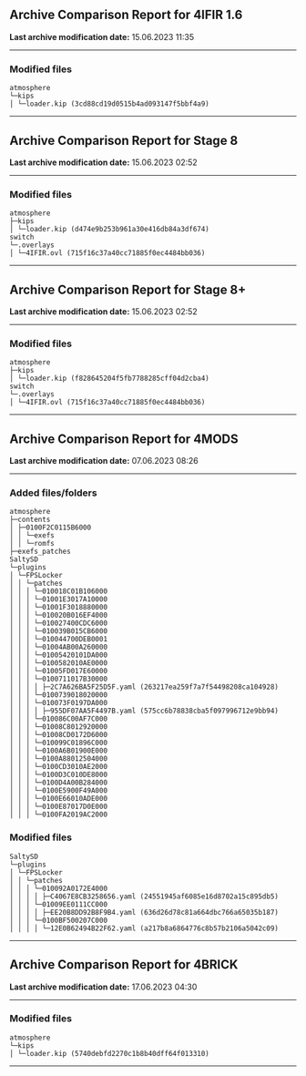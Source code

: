 <h2>Archive Comparison Report for <b>4IFIR 1.6</b></h2><b>Last archive modification date:</b> 15.06.2023 11:35<hr>

<h3>Modified files</h3>
<code>atmosphere
└─kips
│ └─loader.kip (3cd88cd19d0515b4ad093147f5bbf4a9)
</code>
<hr>

<h2>Archive Comparison Report for <b>Stage 8</b></h2><b>Last archive modification date:</b> 15.06.2023 02:52<hr>

<h3>Modified files</h3>
<code>atmosphere
├─kips
│ └─loader.kip (d474e9b253b961a30e416db84a3df674)
switch
└─.overlays
│ └─4IFIR.ovl (715f16c37a40cc71885f0ec4484bb036)
</code>
<hr>

<h2>Archive Comparison Report for <b>Stage 8+</b></h2><b>Last archive modification date:</b> 15.06.2023 02:52<hr>

<h3>Modified files</h3>
<code>atmosphere
├─kips
│ └─loader.kip (f828645204f5fb7788285cff04d2cba4)
switch
└─.overlays
│ └─4IFIR.ovl (715f16c37a40cc71885f0ec4484bb036)
</code>
<hr>

<h2>Archive Comparison Report for <b>4MODS</b></h2><b>Last archive modification date:</b> 07.06.2023 08:26<hr>

<h3>Added files/folders</h3>
<code>atmosphere
├─contents
│ ├─0100F2C0115B6000
│ │ └─exefs
│ │ └─romfs
├─exefs_patches
SaltySD
└─plugins
│ └─FPSLocker
│ │ └─patches
│ │ │ └─010018C01B106000
│ │ │ └─01001E3017A10000
│ │ │ └─01001F3018880000
│ │ │ └─010020B016EF4000
│ │ │ └─010027400CDC6000
│ │ │ └─010039B015CB6000
│ │ │ └─010044700DEB0001
│ │ │ └─01004AB00A260000
│ │ │ └─01005420101DA000
│ │ │ └─0100582010AE0000
│ │ │ └─01005FD017E60000
│ │ │ └─0100711017B30000
│ │ │ │ ├─2C7A626BA5F25D5F.yaml (263217ea259f7a7f54498208ca104928)
│ │ │ └─0100739018020000
│ │ │ └─010073F0197DA000
│ │ │ │ ├─955DF07AA5F4497B.yaml (575cc6b78838cba5f097996712e9bb94)
│ │ │ └─010086C00AF7C000
│ │ │ └─01008C8012920000
│ │ │ └─01008CD0172D6000
│ │ │ └─010099C01896C000
│ │ │ └─0100A6B01900E000
│ │ │ └─0100A88012504000
│ │ │ └─0100CD3010AE2000
│ │ │ └─0100D3C010DE8000
│ │ │ └─0100D4A00B284000
│ │ │ └─0100E5900F49A000
│ │ │ └─0100E66010ADE000
│ │ │ └─0100E87017D0E000
│ │ │ └─0100FA2019AC2000
</code>
<h3>Modified files</h3>
<code>SaltySD
└─plugins
│ └─FPSLocker
│ │ └─patches
│ │ │ └─010092A0172E4000
│ │ │ │ ├─C4067E8CB3258656.yaml (24551945af6085e16d8702a15c895db5)
│ │ │ └─01009EE0111CC000
│ │ │ │ ├─EE20B8DD92B8F9B4.yaml (636d26d78c81a664dbc766a65035b187)
│ │ │ └─0100BF500207C000
│ │ │ │ └─12E0B62494B22F62.yaml (a217b8a6864776c8b57b2106a5042c09)
</code>
<hr>

<h2>Archive Comparison Report for <b>4BRICK</b></h2><b>Last archive modification date:</b> 17.06.2023 04:30<hr>

<h3>Modified files</h3>
<code>atmosphere
└─kips
│ └─loader.kip (5740debfd2270c1b8b40dff64f013310)
</code>
<hr>

